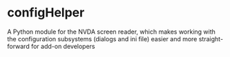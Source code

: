 # configHelper
A Python module for the NVDA screen reader, which makes working with the configuration subsystems (dialogs and ini file) easier and more straight-forward for add-on developers
